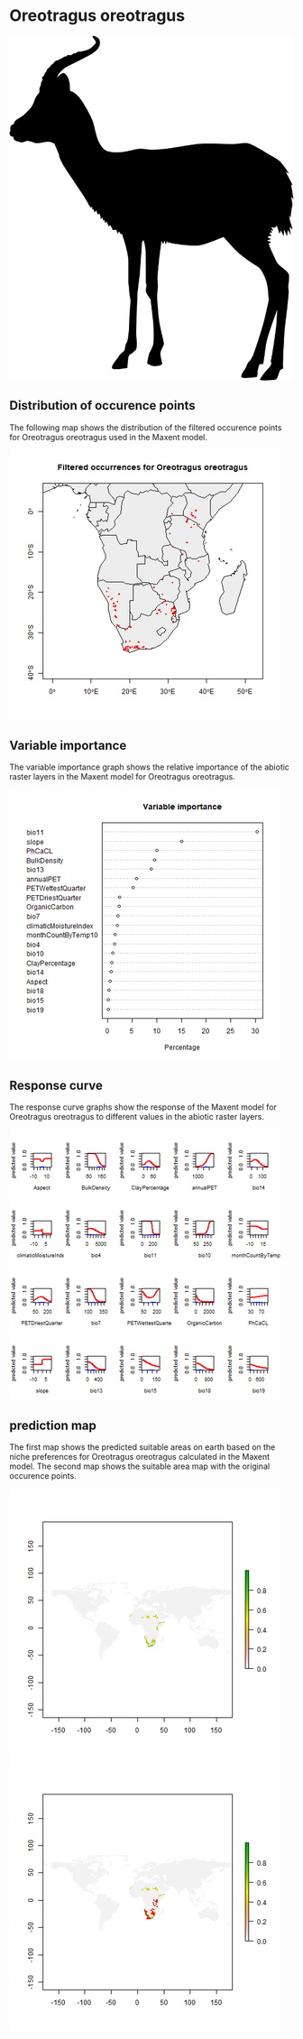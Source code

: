 # Oreotragus oreotragus 

![](image_taxa.png) 

## Distribution of occurence points 
The following map shows the distribution of the filtered occurence points for Oreotragus oreotragus used in the Maxent model. 

![](occurrences.png)
    
## Variable importance 
The variable importance graph shows the relative importance of the abiotic raster layers in the  Maxent model for Oreotragus oreotragus. 

![](valid_maxent_variable_importance.png)
    
## Response curve 
The response curve graphs show the response of the Maxent model for Oreotragus oreotragus to different values in the abiotic raster layers. 

![](valid_maxent_response_curve.png)
    
## prediction map 
The first map shows the predicted suitable areas on earth based on the niche preferences for Oreotragus oreotragus calculated in the Maxent model. The second map shows the suitable area map with the original occurence points.

![](prediction_map.png)
![](prediction_occurence_map.png)
    
